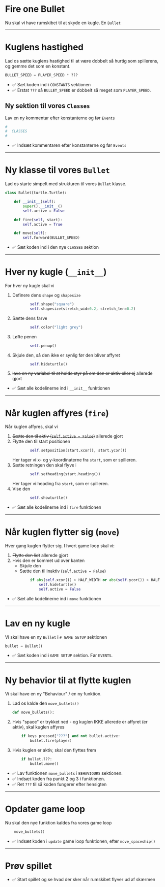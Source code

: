 # Fire one Bullet

Nu skal vi have rumskibet til at skyde en kugle. En `Bullet`

---

# Kuglens hastighed

Lad os sætte kuglens hastighed til at være dobbelt så hurtig som spillerens, og gemme det som en konstant.

```python
BULLET_SPEED = PLAYER_SPEED * ???
```

- ✅ Sæt koden ind i `CONSTANTS` sektionen
- ✅ Erstat `???` så `BULLET_SPEED` er dobbelt så meget som `PLAYER_SPEED`.

## Ny sektion til vores `Classes`

Lav en ny kommentar efter konstanterne og før `Events`

```python
#
#  CLASSES
#
```

- ✅ Indsæt kommentaren efter konstanterne og før `Events`

---

# Ny klasse til vores `Bullet`

Lad os starte simpelt med strukturen til vores `Bullet` klasse.

```python
class Bullet(turtle.Turtle):

    def __init__(self):
        super().__init__()
        self.active = False

    def fire(self, start):
        self.active = True

    def move(self):
        self.forward(BULLET_SPEED)
```

- ✅ Sæt koden ind i den nye `CLASSES` sektion

--- 

# Hver ny kugle (`__init__`)

For hver ny kugle skal vi 

1. Definere dens `shape` og `shapesize`
    ```python
            self.shape("square")
            self.shapesize(stretch_wid=0.2, stretch_len=0.2)
    ```
2. Sætte dens farve
    ```python
            self.color("light grey")
    ```
3. Løfte penen
    ```python
            self.penup()
    ```
4. Skjule den, så den ikke er synlig før den bliver affyret
    ```python
            self.hideturtle()
    ```
5. ~~lave en ny variabel til at holde styr på om den er aktiv eller ej~~ allerede gjort


- ✅ Sæt alle kodelinerne ind i `__init__` funktionen

--- 

# Når kuglen affyres (`fire`)

Når kuglen affyres, skal vi

1. ~~Sætte den til aktiv (`self.active = False`)~~ allerede gjort
2. Flytte den til start positionen
    ```python
            self.setposition(start.xcor(), start.ycor())
    ```
   Her tager vi x- og y-koordinaterne fra `start`, som er spilleren.
3. Sætte retningen den skal flyve i
    ```python
            self.setheading(start.heading())
    ```
   Her tager vi heading fra `start`, som er spilleren.
4. Vise den
    ```python
            self.showturtle()
    ```

- ✅ Sæt alle kodelinerne ind i `fire` funktionen

--- 

# Når kuglen flytter sig (`move`)

Hver gang kuglen flytter sig. I hvert game loop skal vi:

1. ~~Flytte den lidt~~ allerede gjort
2. Hvis den er kommet ud over kanten
    * Skjule den
    * Sætte den til inaktiv (`self.active = False`)
    ```python
            if abs(self.xcor()) > HALF_WIDTH or abs(self.ycor()) > HALF_HEIGHT:
                self.hideturtle()
                self.active = False
    ```

- ✅ Sæt alle kodelinerne ind i `move` funktionen

--- 

# Lav en ny kugle

Vi skal have en ny `Bullet` i `# GAME SETUP` sektionen

```python
bullet = Bullet()
```

- ✅ Sæt koden ind i `GAME SETUP` sektion. Før `EVENTS`.

---

# Ny behavior til at flytte kuglen

Vi skal have en ny "Behaviour" / en ny funktion.

1. Lad os kalde den `move_bullets()`
    ```python
    def move_bullets():
    ```
2. Hvis "space" er trykket ned - og kuglen IKKE allerede er affyret (er aktiv), skal kuglen affyres
    ```python
        if keys_pressed["???"] and not bullet.active:
            bullet.fire(player)
    ```
3. Hvis kuglen er aktiv, skal den flyttes frem
    ```python
        if bullet.???:
            bullet.move()
    ```

- ✅ Lav funktionen `move_bullets` i `BEHAVIOURS` sektionen.
- ✅ Indsæt koden fra punkt 2 og 3 i funktionen.
- ✅ Ret `???` til så koden fungerer efter hensigten

---

# Opdater game loop

Nu skal den nye funktion kaldes fra vores game loop

```python
    move_bullets()
```

- ✅ Indsæt koden i `update` game loop funktionen, efter `move_spaceship()`

---

# Prøv spillet

- ✅ Start spillet og se hvad der sker når rumskibet flyver ud af skærmen
